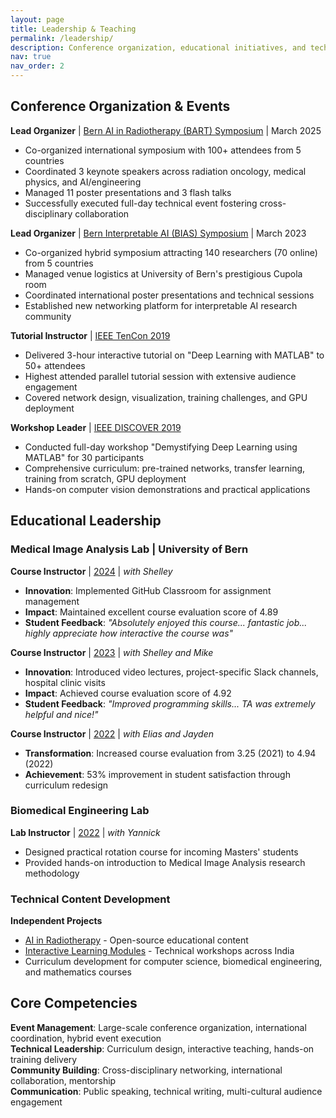 ```yaml
---
layout: page
title: Leadership & Teaching
permalink: /leadership/
description: Conference organization, educational initiatives, and technical mentorship.
nav: true
nav_order: 2
---
```


## Conference Organization & Events

**Lead Organizer** | [Bern AI in Radiotherapy (BART) Symposium](https://amithjkamath.github.io/bart25) | March 2025
- Co-organized international symposium with 100+ attendees from 5 countries
- Coordinated 3 keynote speakers across radiation oncology, medical physics, and AI/engineering
- Managed 11 poster presentations and 3 flash talks
- Successfully executed full-day technical event fostering cross-disciplinary collaboration

**Lead Organizer** | [Bern Interpretable AI (BIAS) Symposium](https://amithjkamath.github.io/bias23) | March 2023
- Co-organized hybrid symposium attracting 140 researchers (70 online) from 5 countries
- Managed venue logistics at University of Bern's prestigious Cupola room
- Coordinated international poster presentations and technical sessions
- Established new networking platform for interpretable AI research community

**Tutorial Instructor** | [IEEE TenCon 2019](https://www.tencon2019.org/tutorial.html)
- Delivered 3-hour interactive tutorial on "Deep Learning with MATLAB" to 50+ attendees
- Highest attended parallel tutorial session with extensive audience engagement
- Covered network design, visualization, training challenges, and GPU deployment

**Workshop Leader** | [IEEE DISCOVER 2019](https://2019.ieee-discover.org/?q=article/pre-conference-tutorialsworkshops)
- Conducted full-day workshop "Demystifying Deep Learning using MATLAB" for 30 participants
- Comprehensive curriculum: pre-trained networks, transfer learning, training from scratch, GPU deployment
- Hands-on computer vision demonstrations and practical applications

## Educational Leadership

### Medical Image Analysis Lab | University of Bern

**Course Instructor** | [2024](https://github.com/ubern-mialab/MIALab) | *with Shelley*
- **Innovation**: Implemented GitHub Classroom for assignment management
- **Impact**: Maintained excellent course evaluation score of 4.89
- **Student Feedback**: *"Absolutely enjoyed this course... fantastic job... highly appreciate how interactive the course was"*

**Course Instructor** | [2023](https://github.com/ubern-mia/MIALab) | *with Shelley and Mike*
- **Innovation**: Introduced video lectures, project-specific Slack channels, hospital clinic visits
- **Impact**: Achieved course evaluation score of 4.92
- **Student Feedback**: *"Improved programming skills... TA was extremely helpful and nice!"*

**Course Instructor** | [2022](https://github.com/ubern-mia/MIALab) | *with Elias and Jayden*
- **Transformation**: Increased course evaluation from 3.25 (2021) to 4.94 (2022)
- **Achievement**: 53% improvement in student satisfaction through curriculum redesign

### Biomedical Engineering Lab

**Lab Instructor** | [2022](https://github.com/ubern-mia/bme-labs) | *with Yannick*
- Designed practical rotation course for incoming Masters' students
- Provided hands-on introduction to Medical Image Analysis research methodology

### Technical Content Development

**Independent Projects**
- [AI in Radiotherapy](https://github.com/amithjkamath/tara) - Open-source educational content
- [Interactive Learning Modules](https://youtube.com/playlist?list=PLo8azKzU7Iq8IHJ5PW8DAk-yaO8i4lBP_) - Technical workshops across India
- Curriculum development for computer science, biomedical engineering, and mathematics courses

## Core Competencies

**Event Management**: Large-scale conference organization, international coordination, hybrid event execution  
**Technical Leadership**: Curriculum design, interactive teaching, hands-on training delivery  
**Community Building**: Cross-disciplinary networking, international collaboration, mentorship  
**Communication**: Public speaking, technical writing, multi-cultural audience engagement